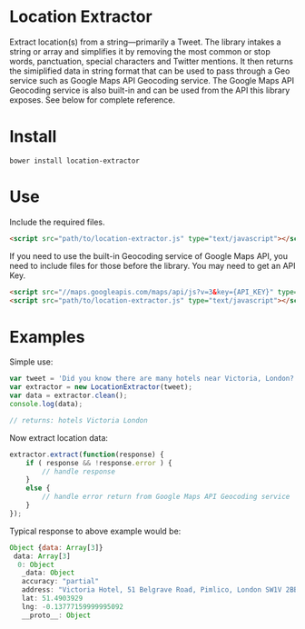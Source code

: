 # Location Extractor

Extract location(s) from a string&mdash;primarily a Tweet. The library intakes a string or array and simplifies it by removing the most common or stop words, panctuation, special characters and Twitter mentions. It then returns the simiplified data in string format that can be used to pass through a Geo service such as Google Maps API Geocoding service. The Google Maps API Geocoding service is also built-in and can be used from the API this library exposes. See below for complete reference.

# Install

```shell
bower install location-extractor
```

# Use

Include the required files.
```html
<script src="path/to/location-extractor.js" type="text/javascript"></script>
```

If you need to use the built-in Geocoding service of Google Maps API, you need to include files for those before the library. You may need to get an API Key.
```html
<script src="//maps.googleapis.com/maps/api/js?v=3&key={API_KEY}" type="text/javascript"></script>
<script src="path/to/location-extractor.js" type="text/javascript"></script>
```

# Examples

Simple use:
```javascript
var tweet = 'Did you know there are many hotels near Victoria, London?';
var extractor = new LocationExtractor(tweet);
var data = extractor.clean();
console.log(data);

// returns: hotels Victoria London
```

Now extract location data:
```javascript
extractor.extract(function(response) {
	if ( response && !response.error ) {
		// handle response
	}
	else {
		// handle error return from Google Maps API Geocoding service
	}
});
```

Typical response to above example would be:

```javascript
Object {data: Array[3]}
 data: Array[3]
  0: Object
   _data: Object
   accuracy: "partial"
   address: "Victoria Hotel, 51 Belgrave Road, Pimlico, London SW1V 2BB, UK"
   lat: 51.4903929
   lng: -0.13777159999995092
   __proto__: Object
```
